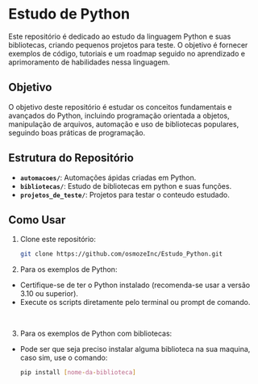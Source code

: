 # Estudo de Python

Este repositório é dedicado ao estudo da linguagem Python e suas bibliotecas, criando pequenos projetos para teste. O objetivo é fornecer exemplos de código, tutoriais e um roadmap seguido no aprendizado e aprimoramento de habilidades nessa linguagem.

## Objetivo

O objetivo deste repositório é estudar os conceitos fundamentais e avançados do Python, incluindo programação orientada a objetos, manipulação de arquivos, automação e uso de bibliotecas populares, seguindo boas práticas de programação.

## Estrutura do Repositório

- **`automacoes/`**: Automações ápidas criadas em Python.
- **`bibliotecas/`**: Estudo de bibliotecas em python e suas funções.
- **`projetos_de_teste/`**: Projetos para testar o conteudo estudado.

## Como Usar

1. Clone este repositório:

   ```bash
   git clone https://github.com/osmozeInc/Estudo_Python.git

2. Para os exemplos de Python:
- Certifique-se de ter o Python instalado (recomenda-se usar a versão 3.10 ou superior).
- Execute os scripts diretamente pelo terminal ou prompt de comando.
<br>

3. Para os exemplos de Python com bibliotecas:
- Pode ser que seja preciso instalar alguma biblioteca na sua maquina, caso sim, use o comando:

  ```bash
  pip install [nome-da-biblioteca]
